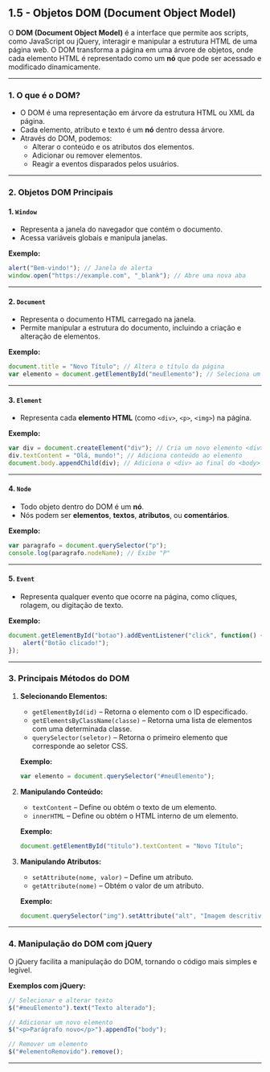 ## **1.5 - Objetos DOM (Document Object Model)**  

O **DOM (Document Object Model)** é a interface que permite aos scripts, como JavaScript ou jQuery, interagir e manipular a estrutura HTML de uma página web. O DOM transforma a página em uma árvore de objetos, onde cada elemento HTML é representado como um **nó** que pode ser acessado e modificado dinamicamente.

---

### 1. **O que é o DOM?**  
- O DOM é uma representação em árvore da estrutura HTML ou XML da página.  
- Cada elemento, atributo e texto é um **nó** dentro dessa árvore.  
- Através do DOM, podemos:
  - Alterar o conteúdo e os atributos dos elementos.
  - Adicionar ou remover elementos.
  - Reagir a eventos disparados pelos usuários.

---

### 2. **Objetos DOM Principais**
#### **1. `Window`**
- Representa a janela do navegador que contém o documento.
- Acessa variáveis globais e manipula janelas.

**Exemplo:**
```javascript
alert("Bem-vindo!"); // Janela de alerta
window.open("https://example.com", "_blank"); // Abre uma nova aba
```

---

#### **2. `Document`**
- Representa o documento HTML carregado na janela.
- Permite manipular a estrutura do documento, incluindo a criação e alteração de elementos.

**Exemplo:**
```javascript
document.title = "Novo Título"; // Altera o título da página
var elemento = document.getElementById("meuElemento"); // Seleciona um elemento pelo ID
```

---

#### **3. `Element`**
- Representa cada **elemento HTML** (como `<div>`, `<p>`, `<img>`) na página.

**Exemplo:**
```javascript
var div = document.createElement("div"); // Cria um novo elemento <div>
div.textContent = "Olá, mundo!"; // Adiciona conteúdo ao elemento
document.body.appendChild(div); // Adiciona o <div> ao final do <body>
```

---

#### **4. `Node`**
- Todo objeto dentro do DOM é um **nó**. 
- Nós podem ser **elementos**, **textos**, **atributos**, ou **comentários**.

**Exemplo:**
```javascript
var paragrafo = document.querySelector("p");
console.log(paragrafo.nodeName); // Exibe "P"
```

---

#### **5. `Event`**
- Representa qualquer evento que ocorre na página, como cliques, rolagem, ou digitação de texto.

**Exemplo:**
```javascript
document.getElementById("botao").addEventListener("click", function() {
    alert("Botão clicado!");
});
```

---

### 3. **Principais Métodos do DOM**
1. **Selecionando Elementos:**
   - `getElementById(id)` – Retorna o elemento com o ID especificado.
   - `getElementsByClassName(classe)` – Retorna uma lista de elementos com uma determinada classe.
   - `querySelector(seletor)` – Retorna o primeiro elemento que corresponde ao seletor CSS.

   **Exemplo:**
   ```javascript
   var elemento = document.querySelector("#meuElemento");
   ```

2. **Manipulando Conteúdo:**
   - `textContent` – Define ou obtém o texto de um elemento.
   - `innerHTML` – Define ou obtém o HTML interno de um elemento.

   **Exemplo:**
   ```javascript
   document.getElementById("titulo").textContent = "Novo Título";
   ```

3. **Manipulando Atributos:**
   - `setAttribute(nome, valor)` – Define um atributo.
   - `getAttribute(nome)` – Obtém o valor de um atributo.

   **Exemplo:**
   ```javascript
   document.querySelector("img").setAttribute("alt", "Imagem descritiva");
   ```

---

### 4. **Manipulação do DOM com jQuery**
O jQuery facilita a manipulação do DOM, tornando o código mais simples e legível.

**Exemplos com jQuery:**
```javascript
// Selecionar e alterar texto
$("#meuElemento").text("Texto alterado");

// Adicionar um novo elemento
$("<p>Parágrafo novo</p>").appendTo("body");

// Remover um elemento
$("#elementoRemovido").remove();
```

---